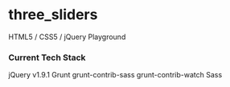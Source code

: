 # three_sliders
HTML5 / CSS5 / jQuery Playground

### Current Tech Stack
jQuery v1.9.1
Grunt
grunt-contrib-sass
grunt-contrib-watch
Sass
